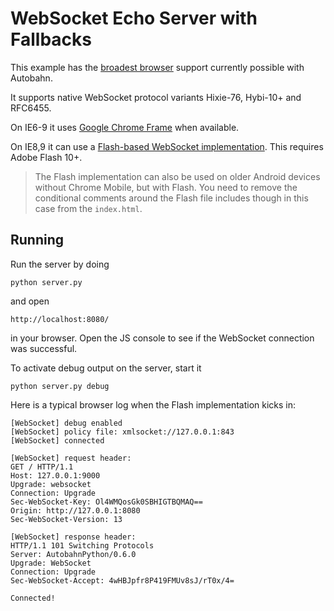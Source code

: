 WebSocket Echo Server with Fallbacks
====================================

This example has the [broadest browser](http://www.tavendo.de/webmq/browsers) support currently possible with Autobahn.

It supports native WebSocket protocol variants Hixie-76, Hybi-10+ and RFC6455.

On IE6-9 it uses [Google Chrome Frame](http://www.google.com/chromeframe) when available.

On IE8,9 it can use a [Flash-based WebSocket implementation](https://github.com/gimite/web-socket-js). This requires Adobe Flash 10+.

> The Flash implementation can also be used on older Android devices without Chrome Mobile, but with Flash. You need to remove the conditional comments around the Flash file includes though in this case from the `index.html`.
> 

Running
-------

Run the server by doing

    python server.py

and open

    http://localhost:8080/

in your browser. Open the JS console to see if the WebSocket connection was successful.

To activate debug output on the server, start it

    python server.py debug


Here is a typical browser log when the Flash implementation kicks in:

    [WebSocket] debug enabled
    [WebSocket] policy file: xmlsocket://127.0.0.1:843
    [WebSocket] connected

    [WebSocket] request header:
    GET / HTTP/1.1
    Host: 127.0.0.1:9000
    Upgrade: websocket
    Connection: Upgrade
    Sec-WebSocket-Key: Ol4WMQosGk0SBHIGTBQMAQ==
    Origin: http://127.0.0.1:8080
    Sec-WebSocket-Version: 13

    [WebSocket] response header:
    HTTP/1.1 101 Switching Protocols
    Server: AutobahnPython/0.6.0
    Upgrade: WebSocket
    Connection: Upgrade
    Sec-WebSocket-Accept: 4wHBJpfr8P419FMUv8sJ/rT0x/4=
    
    Connected!
